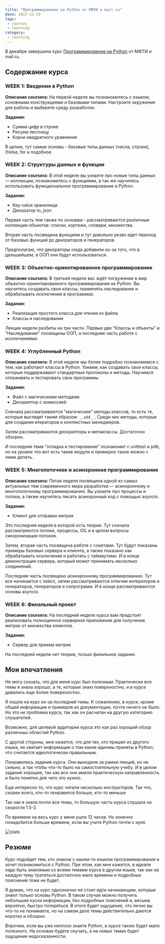 ```yaml
---
title: "Программирование на Python от МФТИ и mail.ru"
date: 2017-12-29
tags:
 - courses
 - learning
category:
 - learning
---
```


В декабре завершила курс [Программирование на Python](https://www.coursera.org/learn/programming-in-python) от МФТИ и mail.ru.

## Содержание курса

### WEEK 1: Введение в Python

**Описание coursera:** На первой неделе вы познакомитесь с языком, основными конструкциями и базовыми типами. Настроите окружение для работы и выберете среду разработки.

**Задания:**

* Сумма цифр в строке
* Рисуем лестницу
* Корни квадратного уравнения

В целом, тут самые основы - базовые типы данных (числа, строки), if/else, for и подобное.

### WEEK 2: Структуры данных и функции

**Описание coursera:** В этой неделе вы узнаете про новые типы данных — коллекции, познакомитесь с функциями, а так же научитесь использовать функциональное программирование в Python.

**Задания:**

* Key-value хранилище
* Декоратор to_json

Первая часть тем также по основам - рассматриваются различные коллекции объектов: списки, кортежи, словари, множества.

Вторая часть посвящена функциям и тут довольно резво идет переход от базовых функций до декораторов и генераторов.

Предполагаю, что декораторы сюда добавили из-за того, что в дальшейшем, в ООП они будут использоваться.

### WEEK 3: Объектно-ориентированное программирование

**Описание coursera:** В третьей неделе вас ждёт погружение в мир объектно-ориентированного программирования на Python. Вы научитесь создавать свои классы, применять наследование и обрабатывать исключения в программах.

**Задания:**

* Реализация простого класса для чтения из файла
* Классы и наследование

Лекции недели разбиты на три части. Первые две "Классы и объекты" и "Наследование" посвящены ООП, а последняя часть работе с исключениями.

### WEEK 4: Углубленный Python

**Описание coursera:** В этой неделе мы более подробно познакомимся с тем, как работают классы в Python. Узнаем, как создавать свои классы, которые поддерживают стандартные протоколы и методы. Научимся отлаживать и тестировать свои программы.

**Задания:**

* Файл с магическими методами
* Дескриптор с комиссией

Сначала рассматриваются "магические" методы классов, то есть те, которые выглядят таким образом: `__add__`.
Среди них методы, которые для создания итераторов и контекстных менеджеров.

Затем рассматриваются дескрипторы и метаклассы. Достаточно обзорно.

И последняя тема "отладка и тестирование" познакомит с unittest и pdb, но на уровне что вот есть такие модули и примерно такое можно с ними делать.


### WEEK 5: Многопоточное и асинхронное программирование

**Описание coursera:** Пятая неделя посвящена одной из самых актуальных тем современного мира разработки — асинхронному и многопоточному программированию. Вы узнаете про процессы и потоки, а также научитесь писать асинхронный код с помощью asyncio.

**Задания:**

* Клиент для отправки метрик

Это последняя неделя в которой есть теория. Тут сначала рассматриются потоки, процессы, GIL и в целом вопросы синхронизации потоков.

Затем, вторая часть посвящена работе с сокетами. Тут будут показаны примеры базовых сервера и клиента, а также показано как обрабатывать исключения и работать с таймаутами.
И в конце демонстрация сервера, который может принимать несколько соединений.

Последняя часть посвящено асинхронному программированию.
Тут все начинается с select, затем рассматриваются отличия интераторов и генераторов, генераторов и сопрограмм.
И в конце рассматриваются основы asyncio. 

### WEEK 6: Финальный проект

**Описание coursera:** На последней неделе курса вам предстоит реализовать полноценное серверное приложение для получения метрик от множества клиентов.

**Задания:**

* Сервер для приема метрик

На последней неделе нет теории, только финальное задание.

## Мои впечатления

Не могу сказать, что для меня курс был полезным.
Практически все темы я знала хорошо, а те, которые знаю поверхностно, и в курсе давались еще более поверхностно.

Я пошла на курс из-за последней темы.
К сожалению, в курсе, кроме общей информации и примеров из документации, почти ничего не было.
Но это не проблема курса, так как он расчитан на другую категорию слушателей.

Возможно, для целевой аудитории курса это как раз хороший обзор различных областей Python.

С другой стороны, мне кажется, что для тех, кто пришел из другого языка, не хватает информации о том какие идиомы приняты в Python, что считается идеологически правильным.

Понравились задания курса. Они выходили за рамки лекций, но не сильно, а так чтобы что-то было на самостоятельную учебу.
И в целом задания хорошие, так как все они имели практическую направленность и было понятно для чего это нужно.

Еще интересно то, что курс читали несколько инструкторов.
Так что, скорее всего, кто-то понравится больше, кто-то меньше

Так как я знала почти все темы, то большую часть курса слушала на скорости 1.5-2.

По времени на весь курс у меня ушло 12 часов. Но конечно понадобится больше времени, если вы учите Python почти с нуля.

![stats](https://raw.githubusercontent.com/natenka/natenka.github.io/master/assets/images/mfti-python-stats.png)

## Резюме

Курс подойдет тем, кто знаком с каким-то языком программирования и хочет познакомиться с Python.
При этом, как мне кажется, в идеале надо быть знакомым со всеми темами курса в другом языке, так как на каждую тему тратиться достаточно мало времени и подробных пояснений тоже не будет.

Я думаю, что на курс однозначно не стоит идти начинающим, которые знают только основы Python.
В таком случае можно получить небольшие куски информации, без подробных пояснений и, весьма вероятно, быстро потеряться.
В итоге будет ощущение, что лично вы что-то не понимаете, но на самом деле темы действительно даются коротко и обзорно.

Впрочем, если вы уже неплохо знаете Python, в курсе также будет мало полезного.
На основах будете скучать, а на новых темах будет ощущение недосказанности.


